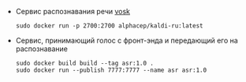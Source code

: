 - Сервис распознавания речи [vosk](https://alphacephei.com/vosk/server)
    ```shell
    sudo docker run -p 2700:2700 alphacep/kaldi-ru:latest
    ```
    
- Cервис, принимающий голос с фронт-энда и передающий его на распознавание
    ```shell
    sudo docker build build --tag asr:1.0 .
    sudo docker run --publish 7777:7777 --name asr asr:1.0
    ```
